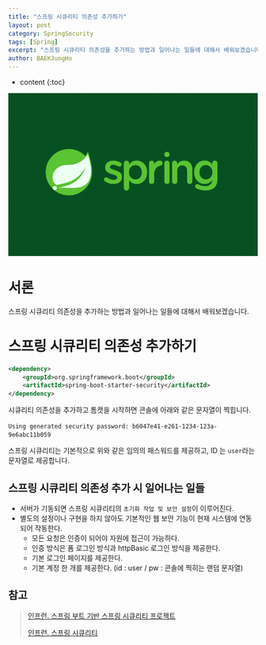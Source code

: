 ```yaml
---
title: "스프링 시큐리티 의존성 추가하기"
layout: post
category: SpringSecurity
tags: [Spring]
excerpt: "스프링 시큐리티 의존성을 추가하는 방법과 일어나는 일들에 대해서 배워보겠습니다."
author: BAEKJungHo
---
```


* content
{:toc}

![logo](/images/posts/logo/SPRING.jpg)

# 서론

스프링 시큐리티 의존성을 추가하는 방법과 일어나는 일들에 대해서 배워보겠습니다.

# 스프링 시큐리티 의존성 추가하기

```xml
<dependency>
    <groupId>org.springframework.boot</groupId>
    <artifactId>spring-boot-starter-security</artifactId>
</dependency>
```

시큐리티 의존성을 추가하고 톰캣을 시작하면 콘솔에 아래와 같은 문자열이 찍힙니다.

`Using generated security password: b6047e41-e261-1234-123a-9e6abc11b059`

스프링 시큐리티는 기본적으로 위와 같은 임의의 패스워드를 제공하고, ID 는 `user`라는 문자열로 제공합니다.

## 스프링 시큐리티 의존성 추가 시 일어나는 일들

- 서버가 기동되면 스프링 시큐리티의 `초기화 작업 및 보안 설정`이 이루어진다.
- 별도의 설정이나 구현을 하지 않아도 기본적인 웹 보안 기능이 현재 시스템에 연동되어 작동한다.
    - 모든 요청은 인증이 되어야 자원에 접근이 가능하다.
    - 인증 방식은 폼 로그인 방식과 httpBasic 로그인 방식을 제공한다.
    - 기본 로그인 페이지를 제공한다.
    - 기본 계정 한 개를 제공한다. (id : user / pw : 콘솔에 찍히는 랜덤 문자열)

## 참고

> [인프런. 스프링 부트 기반 스프링 시큐리티 프로젝트](#)
>
> [인프런. 스프링 시큐리티](#)